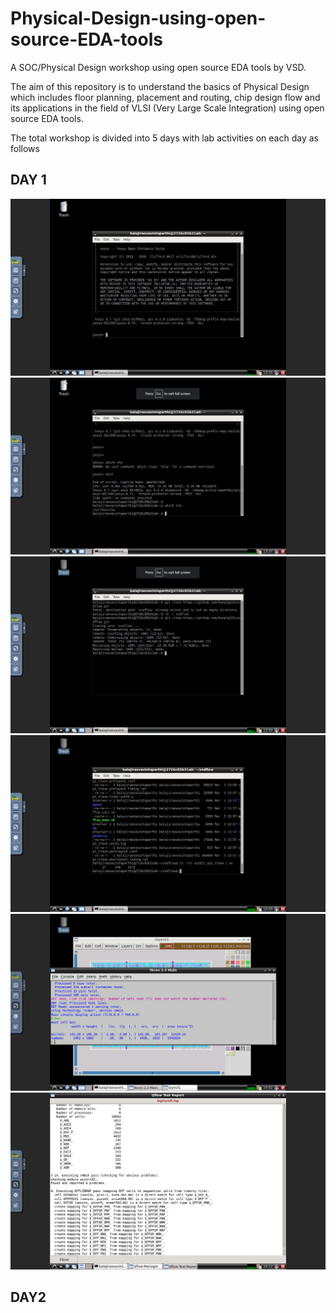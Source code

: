 # Physical-Design-using-open-source-EDA-tools
A SOC/Physical Design workshop using open source EDA tools by VSD.

The aim of this repository is to understand the basics of Physical Design which includes floor planning, placement and routing, chip design flow and its applications in the field of VLSI (Very Large Scale Integration) using open source EDA tools. 

The total workshop is divided into 5 days with lab activities on each day as follows

## **DAY 1**

![](Images/3.png)
![](Images/4.png)
![](Images/5.png)
![](Images/6.png)
![](Images/7.png)
![](Images/8.png)


## **DAY2**
